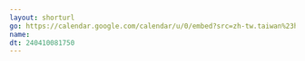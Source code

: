 ```yaml
---
layout: shorturl
go: https://calendar.google.com/calendar/u/0/embed?src=zh-tw.taiwan%23holiday@group.v.calendar.google.com
name:
dt: 240410081750
---
```

